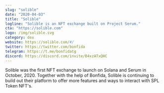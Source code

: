 ```yaml
---
slug: "solible"
date: "2020-04-03"
title: "Solible"
logline: "Solible is an NFT exchange built on Project Serum."
cta: "https://solible.com"
logo: /img/solible.svg
category: dex
website: https://solible.com/#/
twitter: https://twitter.com/bonfida
telegram: https://t.me/bonfidatg
discord: https://discord.com/invite/B4xzATxQHC
---
```


Solible was the first NFT exchange to launch on Solana and Serum in October, 2020. Together with the help of Bonfida, Solible is continuing to build out their platform to offer more features and ways to interact with SPL Token NFT's.

